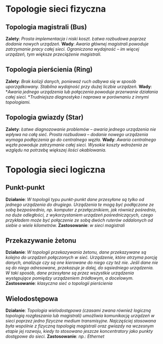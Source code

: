# Topologie sieci fizyczna

## Topologia magistrali (Bus)
**Zalety**:
*Prosta implementacja i niski koszt.*
*Łatwa rozbudowa poprzez dodanie nowych urządzeń.*
**Wady**:
*Awaria głównej magistrali powoduje zatrzymanie pracy całej sieci.*
*Ograniczona wydajność – im więcej urządzeń, tym większe przeciążenie magistrali.*



## Topologia pierścienia (Ring)
**Zalety**:
*Brak kolizji danych, ponieważ ruch odbywa się w sposób uporządkowany.*
*Stabilna wydajność przy dużej liczbie urządzeń.*
**Wady**:
**Awaria jednego urządzenia lub połączenia powoduje przerwanie działania całej sieci.*
**Trudniejsza diagnostyka i naprawa w porównaniu z innymi topologiami.*



## Topologia gwiazdy (Star)
**Zalety**:
*Łatwe diagnozowanie problemów – awaria jednego urządzenia nie wpływa na całą sieć.*
*Prosta rozbudowa – dodanie nowego urządzenia wymaga podłączenia go do centralnego węzła.*
**Wady**:
*Awaria centralnego węzła powoduje zatrzymanie całej sieci.*
*Wysokie koszty wdrożenia ze względu na potrzebę większej ilości okablowania.*





# Topologia sieci logiczna

## Punkt-punkt 
**Działanie**:
*W topologii typu punkt-punkt dane przesyłane są tylko od jednego urządzenia do drugiego. Urządzenia te mogą być podłączone ze sobą bezpośrednio, np. komputer z przełącznikiem, jak również pośrednio, na duże odległości, z wykorzystaniem urządzeń pośredniczących, czego przykładem może być połączenie ze sobą dwóch ruterów oddalonych od siebie o wiele kilometrów.*
**Zastosowanie**:
*w sieci magistrali*

## Przekazywanie żetonu 
**Działanie**:
*W topologii przekazywania żetonu, dane przekazywane są kolejno do urządzeń połączonych w sieć. Urządzenie, które otrzyma porcję danych, analizuje czy są one kierowane do niego czy też nie. Jeśli dane nie są do niego adresowane, przekazuje je dalej, do sąsiedniego urządzenia. W taki sposób, dane przesyłane są przez wszystkie urządzenia występujące pomiędzy urządzeniem źródłowym, a docelowym.*
**Zastosowanie**:
*klasyczna sieć o topologii pierścienia*

## Wielodostępowa 
**Działanie**:
*Topologia wielodostępowa (czasami zwana również logiczną topologią rozgłaszania lub magistrali) umożliwia komunikację urządzeń w sieci poprzez jedno fizyczne medium transmisyjne. Najczęściej stosowana była wspólnie z fizyczną topologią magistrali oraz gwiazdy na wczesnym etapie jej rozwoju, kiedy to stosowano jeszcze koncentratory jako punkty dostępowe do sieci.*
**Zastosowanie**:
*np.: Ethernet*


